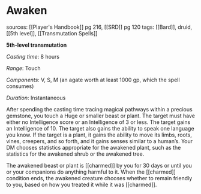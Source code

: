 # Awaken
sources: [[Player's Handbook]] pg 216, [[SRD]] pg 120
tags: [[Bard]], druid, [[5th level]], [[Transmutation Spells]]

**5th-level transmutation**

*Casting time*: 8 hours

*Range*: Touch

*Components*: V, S, M (an agate worth at least 1000 gp, which the spell consumes)

*Duration*: Instantaneous

After spending the casting time tracing magical pathways within a precious gemstone, you touch a Huge or smaller beast or plant. The target must have either no Intelligence score or an Intelligence of 3 or less. The target gains an Intelligence of 10. The target also gains the ability to speak one language you know. If the target is a plant, it gains the ability to move its limbs, roots, vines, creepers, and so forth, and it gains senses similar to a human’s. Your DM chooses statistics appropriate for the awakened plant, such as the statistics for the awakened shrub or the awakened tree.

The awakened beast or plant is [[charmed]] by you for 30 days or until you or your companions do anything harmful to it. When the [[charmed]] condition ends, the awakened creature chooses whether to remain friendly to you, based on how you treated it while it was [[charmed]].
